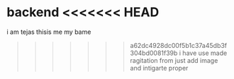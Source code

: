 backend
<<<<<<< HEAD
=======
i am tejas
thisis me
my bame
>>>>>>> a62dc4928dc00f5b1c37a45db3f304bd0081f39b
i have use made ragitation from just add image and intigarte proper